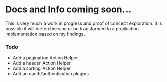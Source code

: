 # Docs and Info coming soon...

This is very much a work in progress and proof of concept exploration. It is possible it will die on the vine or be transformed to a production implementation based on my findings.

### Todo
 * Add a pagination Action Helper
 * Add a header Action Helper
 * Add a sorting Action Helper
 * Add an oauth/authentication plugins
